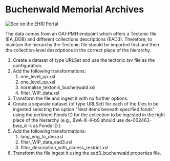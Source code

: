 # Buchenwald Memorial Archives

[![See on the EHRI Portal](https://img.shields.io/badge/See_on-the_EHRI_Portal-83004c)](https://portal.ehri-project.eu/institutions/de-002463)

The data comes from an OAI-PMH endpoint which offers a Tectonic file (EA_DDB) and different collections descriptions (EAD3). Therefore, to maintain the hierarchy the Tectonic file should be imported first and then the collection-level descriptions in the correct place of the hierarchy.

1. Create a dataset of type URLSet and use the tectonic.tsv file as the configuration.
2. Add the following transformations:
    1. one_level_up.xsl
    2. one_level_up.xsl
    3. normalise_tektonik_buchenwald.xsl
    4. filter_WIP_data.xsl
3. Transform the file and ingest it with no further options.
4. Create a separate dataset (of type URLSet) for each of the files to be ingested selecting the option "Nest items beneath specified fonds" using the pertinent Fonds ID for the collection to be ingested in the right place of the hierarchy (e.g., BwA-III-K-bS should use de-002463-bwa_iii-k as Fonds ID.)
5. Add the following transformations:
    1. lang_eng_to_deu.xsl
    2. filter_WIP_data_ead3.xsl
    3. filter_description_with_access_restrict.xsl
6. Transform the file ingest it using the ead3_buchenwald.properties file.